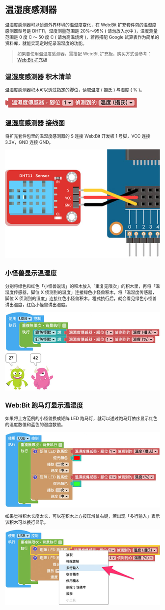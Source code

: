 # 温湿度感测器

温湿度感测器可以侦测外界环境的温湿度变化，在 Web:Bit 扩充套件包的温湿度感测器型号是 DHT11，湿度测量范围是 20%～95% ( 请勿放入水中 )，温度测量范围是 0 度 C ～ 50 度 C ( 请勿高温烧烤 )，若再搭配 Google 试算表作为简单的资料库，就能实现定时纪录温湿度的功能。

> 如果要使用温湿度感测器，需搭配 Web:Bit 扩充板，购买方式请参考：[Web:Bit 扩充板](https://store.webduino.io/products/webbit-extension-board?utm_source=webbit&utm_medium=article#_blank)

## 温湿度感测器 积木清单

温湿度感测器积木可以透过指定的脚位，读取温度 ( 摄氏 ) 与湿度 ( % )。

![温湿度感测器](../../../../media/zh-cn/education/extension-full-package/dht11-01.jpg)


## 温湿度感测器 接线图

将扩充套件包里的温湿度感测器的 S 连接 Web:Bit 开发板 1 号脚，VCC 连接 3.3V，GND 连接 GND。

![温湿度感测器](../../../../media/zh-cn/education/extension-full-package/dht11-02.jpg)


## 小怪兽显示温湿度

分别将绿色和红色「小怪兽说话」的积木放入「重复无限次」的积木里，再将「温湿度传感器，脚位 X 侦测到的温度」连接绿色小怪兽积木，将「温湿度传感器，脚位 X 侦测到的湿度」连接红色小怪兽积木，程式执行后，就会看见绿色小怪兽讲出温度，红色小怪兽讲出湿度。

![温湿度感测器](../../../../media/zh-cn/education/extension-full-package/dht11-03.jpg)

## Web:Bit 跑马灯显示温湿度

如果将上方范例的小怪兽换成矩阵 LED 跑马灯，就可以透过跑马灯依序显示红色的温度数值和蓝色的湿度数值。

![温湿度感测器](../../../../media/zh-cn/education/extension-full-package/dht11-04.jpg)

如果觉得积木长度太长，可以在积木上方按压滑鼠右键，若出现「多行输入」表示该积木可以换行显示。

![温湿度感测器](../../../../media/zh-cn/education/extension-full-package/dht11-05.jpg)

